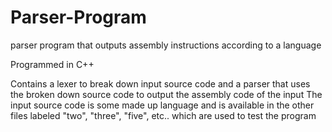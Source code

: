 # Parser-Program
parser program that outputs assembly instructions according to a language

Programmed in C++

Contains a lexer to break down input source code and a parser that uses the broken down source code to output the assembly code of the input
The input source code is some made up language and is available in the other files labeled "two", "three", "five", etc.. which are used to test the program
